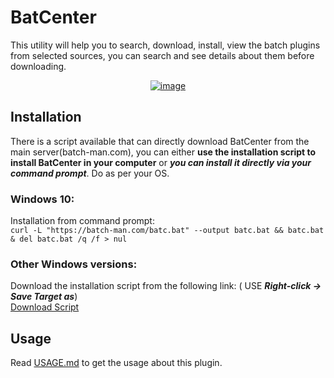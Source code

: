 # BatCenter

This utility will help you to search, download, install, view the batch plugins from selected sources, you can search and see details about them before downloading.

<center><a href="https://ibb.co/nbNBY4p"><img src="https://i.ibb.co/G0498Gm/image.png" alt="image" border="0"></a></center>

## Installation  
There is a script available that can directly download BatCenter from the main server(batch-man.com), you can either **use the installation script to install BatCenter in your computer** or ***you can install it directly via your command prompt***. Do as per your OS.

### Windows 10:
Installation from command prompt:  
```curl -L "https://batch-man.com/batc.bat" --output batc.bat && batc.bat & del batc.bat /q /f > nul```

### Other Windows versions:
Download the installation script from the following link: ( USE ***Right-click -> Save Target as***)  
<a href="https://github.com/Batch-Man/BatCenter/raw/main/BatCenter-Install.zip">Download Script</a>  

## Usage
Read [USAGE.md](https://github.com/Batch-Man/BatCenter-by-Kvc/blob/main/USAGE.md) to get the usage about this plugin.
